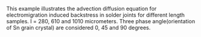 This example illustrates the advection diffusion equation for electromigration induced backstress in solder joints
for different length samples. l = 280, 610 and 1010 micrometers.
Three phase angle(orientation of Sn grain crystal) are considered 0, 45 and 90 degrees.

